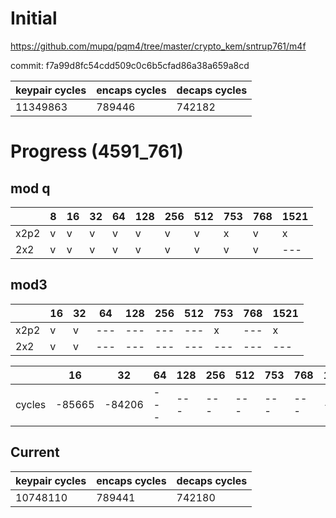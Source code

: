# Initial

https://github.com/mupq/pqm4/tree/master/crypto_kem/sntrup761/m4f

commit: f7a99d8fc54cdd509c0c6b5cfad86a38a659a8cd

|keypair cycles|encaps cycles|decaps cycles|
|---|---|---|
|11349863|789446|742182|

# Progress (4591_761)
## mod q
|      |8  |16 |32 |64 |128|256|512|753|768|1521|
|------|---|---|---|---|---|---|---|---|---|---|
| x2p2 | v | v | v | v | v | v | v | x | v | x |
| 2x2  | v | v | v | v | v | v | v | v | v |---|

## mod3
|      |16 |32 |64 |128|256|512|753|768|1521|
|------|---|---|---|---|---|---|---|---|---|
| x2p2 | v | v |---|---|---|---| x |---| x |
| 2x2  | v | v |---|---|---|---|---|---|---|

|        |16      |32      |64 |128|256|512|753|768|1521|
|--------|--------|--------|---|---|---|---|---|---|---|
| cycles | -85665 | -84206 |---|---|---|---|---|---|---|

## Current
|keypair cycles|encaps cycles|decaps cycles|
|---|---|---|
|10748110|789441|742180|
